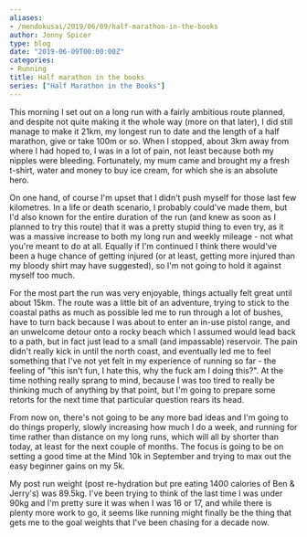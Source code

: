 ```yaml
---
aliases:
- /mendokusai/2019/06/09/half-marathon-in-the-books
author: Jonny Spicer
type: blog
date: "2019-06-09T00:00:00Z"
categories:
- Running
title: Half marathon in the books
series: ["Half Marathon in the Books"]
---
```

This morning I set out on a long run with a fairly ambitious route planned, and despite not quite making it the whole way (more on that later),
I did still manage to make it 21km, my longest run to date and the length of a half marathon, give or take 100m or so. When I stopped, about 3km
away from where I had hoped to, I was in a lot of pain, not least because both my nipples were bleeding. Fortunately, my mum came and brought my a fresh
t-shirt, water and money to buy ice cream, for which she is an absolute hero.

On one hand, of course I'm upset that I didn't push myself for those last few kilometres. In a life or death scenario, I probably could've made them, but
I'd also known for the entire duration of the run (and knew as soon as I planned to try this route) that it was a pretty stupid thing to even try,
as it was a massive increase to both my long run and weekly mileage - not what you're meant to do at all. Equally if I'm continued I think there would've
been a huge chance of getting injured (or at least, getting more injured than my bloody shirt may have suggested), so I'm not going to hold it against
myself too much.

For the most part the run was very enjoyable, things actually felt great until about 15km. The route was a little bit of an adventure, trying to stick to
the coastal paths as much as possible led me to run through a lot of bushes, have to turn back because I was about to enter an in-use pistol range,
and an unwelcome detour onto a rocky beach which I assumed would lead back to a path, but in fact just lead to a small (and impassable) reservoir.
The pain didn't really kick in until the north coast, and eventually led me to feel something that I've not yet felt in my experience of running so far -
the feeling of "this isn't fun, I hate this, why the fuck am I doing this?". At the time nothing really sprang to mind, because I was too tired to really
be thinking much of anything by that point, but I'm going to prepare some retorts for the next time that particular question rears its head.

From now on, there's not going to be any more bad ideas and I'm going to do things properly, slowly increasing how much I do a week, and running for time rather
than distance on my long runs, which will all by shorter than today, at least for the next couple of months. The focus is going to be on setting a good time
at the Mind 10k in September and trying to max out the easy beginner gains on my 5k.

My post run weight (post re-hydration but pre eating 1400 calories of Ben & Jerry's) was 89.5kg. I've been trying to think of the last time I was under 90kg
and I'm pretty sure it was when I was 16 or 17, and while there is plenty more work to go, it seems like running might finally be the thing that gets me to
the goal weights that I've been chasing for a decade now.
